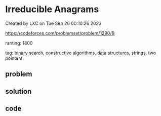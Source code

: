 # Irreducible Anagrams

Created by LXC on Tue Sep 26 00:10:26 2023

https://codeforces.com/problemset/problem/1290/B

ranting: 1800

tag: binary search, constructive algorithms, data structures, strings, two pointers

## problem



## solution



## code

``` cpp

```
